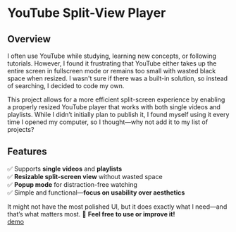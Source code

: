 # YouTube Split-View Player
## Overview
I often use YouTube while studying, learning new concepts, or following tutorials. However, I found it frustrating that YouTube either takes up the entire screen in fullscreen mode or remains too small with wasted black space when resized. I wasn't sure if there was a built-in solution, so instead of searching, I decided to code my own.

This project allows for a more efficient split-screen experience by enabling a properly resized YouTube player that works with both single videos and playlists. While I didn’t initially plan to publish it, I found myself using it every time I opened my computer, so I thought—why not add it to my list of projects?
## Features  
✅ Supports **single videos** and **playlists**  
✅ **Resizable split-screen view** without wasted space  
✅ **Popup mode** for distraction-free watching  
✅ Simple and functional—**focus on usability over aesthetics** 

It might not have the most polished UI, but it does exactly what I need—and that’s what matters most.
🔹 **Feel free to use or improve it!**  
[demo](https://himihiba.github.io/YouTube-Split-View-Player/)
